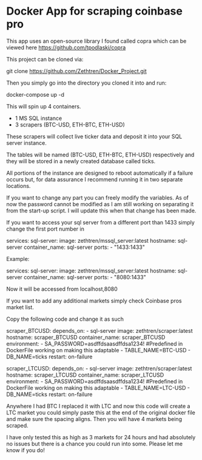 # Docker App for scraping coinbase pro

This app uses an open-source library I found called copra which can be viewed here https://github.com/tpodlaski/copra

This project can be cloned via:

git clone https://github.com/Zethtren/Docker_Project.git

Then you simply go into the directory you cloned it into and run:

docker-compose up -d

This will spin up 4 containers. 
- 1 MS SQL instance
- 3 scrapers (BTC-USD, ETH-BTC, ETH-USD)

These scrapers will collect live ticker data and deposit it into your SQL server instance. 

The tables will be named (BTC-USD, ETH-BTC, ETH-USD) respectively and they will be stored in a newly created database called ticks. 

All portions of the instance are designed to reboot automatically if a failure occurs but, for data assurance I recommend running it in two separate locations.

If you want to change any part you can freely modify the variables.
As of now the password cannot be modified as I am still working on separating it from the start-up script. I will update this when that change has been made.

If you want to access your sql server from a different port than 1433 simply change the first port number in 

services:
  sql-server:
    image: zethtren/mssql_server:latest
    hostname: sql-server
    container_name: sql-server
    ports:
      - "1433:1433"
      
Example:

services:
  sql-server:
    image: zethtren/mssql_server:latest
    hostname: sql-server
    container_name: sql-server
    ports:
      - "8080:1433"

Now it will be accessed from localhost,8080


If you want to add any additional markets simply check Coinbase pros market list. 

Copy the following code and change it as such

scraper_BTCUSD:
    depends_on: 
      - sql-server
    image: zethtren/scraper:latest
    hostname: scraper_BTCUSD
    container_name: scraper_BTCUSD
    environment: 
      - SA_PASSWORD=asdffdsaasdffdsa1234! #Predefined in DockerFile working on making this adaptable
      - TABLE_NAME=BTC-USD
      - DB_NAME=ticks
    restart: on-failure
    
scraper_LTCUSD:
    depends_on: 
      - sql-server
    image: zethtren/scraper:latest
    hostname: scraper_LTCUSD
    container_name: scraper_LTCUSD
    environment: 
      - SA_PASSWORD=asdffdsaasdffdsa1234! #Predefined in DockerFile working on making this adaptable
      - TABLE_NAME=LTC-USD
      - DB_NAME=ticks
    restart: on-failure
    
Anywhere I had BTC I replaced it with LTC and now this code will create a LTC market you could simply paste this at the end of the original docker file and make sure the spacing aligns. Then you will have 4 markets being scraped.

I have only tested this as high as 3 markets for 24 hours and had absolutely no issues but there is a chance you could run into some. Please let me know if you do!
